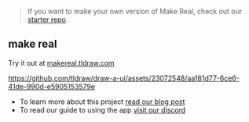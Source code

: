 > If you want to make your own version of Make Real, check out our [starter repo](https://github.com/devbluecomet/make-real).

## make real

Try it out at [makereal.tldraw.com](https://makereal.tldraw.com/)

https://github.com/tldraw/draw-a-ui/assets/23072548/aa181d77-6ce6-41de-990d-e5905153579e

- To learn more about this project [read our blog post](https://tldraw.substack.com/p/make-real-the-story-so-far)
- To read our guide to using the app [visit our discord](https://discord.gg/t7h8ECmqDW)
